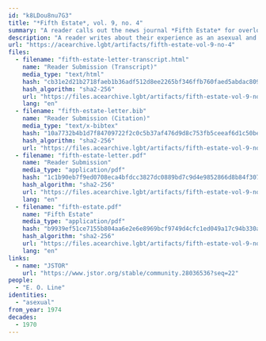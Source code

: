 ```yaml
---
id: "k8LDou8nu7G3"
title: "*Fifth Estate*, vol. 9, no. 4"
summary: "A reader calls out the news journal *Fifth Estate* for overlooking the oppression of asexuals"
description: "A reader writes about their experience as an asexual and calls out the news journal *Fifth Estate* for overlooking the oppression of asexuals"
url: "https://acearchive.lgbt/artifacts/fifth-estate-vol-9-no-4"
files:
  - filename: "fifth-estate-letter-transcript.html"
    name: "Reader Submission (Transcript)"
    media_type: "text/html"
    hash: "cb31e2d21b2718faeb1b36adf512d8ee2265bf346ffb760faed5abdac8092388"
    hash_algorithm: "sha2-256"
    url: "https://files.acearchive.lgbt/artifacts/fifth-estate-vol-9-no-4/fifth-estate-letter-transcript.html"
    lang: "en"
  - filename: "fifth-estate-letter.bib"
    name: "Reader Submission (Citation)"
    media_type: "text/x-bibtex"
    hash: "10a7732b4b1d7f84709722f2c0c5b37af476d9d8c753fb5ceeaf6d1c50be3ccb"
    hash_algorithm: "sha2-256"
    url: "https://files.acearchive.lgbt/artifacts/fifth-estate-vol-9-no-4/fifth-estate-letter.bib"
  - filename: "fifth-estate-letter.pdf"
    name: "Reader Submission"
    media_type: "application/pdf"
    hash: "1c1b90eb7f9ed0708eca4bfdcc3827dc0889bd7c9d4e9852866d8b84f307444e"
    hash_algorithm: "sha2-256"
    url: "https://files.acearchive.lgbt/artifacts/fifth-estate-vol-9-no-4/fifth-estate-letter.pdf"
    lang: "en"
  - filename: "fifth-estate.pdf"
    name: "Fifth Estate"
    media_type: "application/pdf"
    hash: "b9939ef51ce7155b804aa6e2e6e8969bcf9749d4cfc1ed049a17c94b330a6512"
    hash_algorithm: "sha2-256"
    url: "https://files.acearchive.lgbt/artifacts/fifth-estate-vol-9-no-4/fifth-estate.pdf"
    lang: "en"
links:
  - name: "JSTOR"
    url: "https://www.jstor.org/stable/community.28036536?seq=22"
people:
  - "E. O. Line"
identities:
  - "asexual"
from_year: 1974
decades:
  - 1970
---
```

